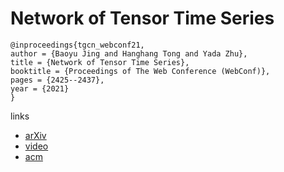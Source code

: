 # Network of Tensor Time Series

```
@inproceedings{tgcn_webconf21,
author = {Baoyu Jing and Hanghang Tong and Yada Zhu},
title = {Network of Tensor Time Series},
booktitle = {Proceedings of The Web Conference (WebConf)},
pages = {2425--2437},
year = {2021}
}
```

links
- [arXiv](https://arxiv.org/abs/2102.07736)
- [video](https://www.youtube.com/watch?v=TkF6YVeJaMU)
- [acm](https://dl.acm.org/doi/10.1145/3442381.3449969)